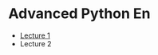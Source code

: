 # Advanced Python En
* <a href="https://github.com/svniko/AdvancedPythonEn/blob/main/Lecture1/Lecture_1_en.ipynb">Lecture 1</a>
* Lecture 2
